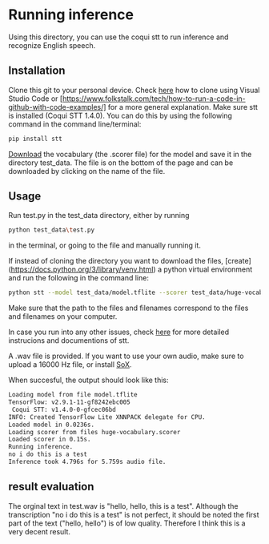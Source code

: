 # Running inference

Using this directory, you can use the coqui stt to run inference and recognize English speech.

## Installation

Clone this git to your personal device. Check [here](https://code.visualstudio.com/docs/sourcecontrol/github) how to clone using Visual Studio Code or [https://www.folkstalk.com/tech/how-to-run-a-code-in-github-with-code-examples/] for a more general explanation. Make sure stt is installed (Coqui STT  1.4.0). You can do this by using the following command in the command line/terminal:

```bash
pip install stt
```
[Download](https://coqui.ai/english/coqui/v1.0.0-huge-vocab) the vocabulary (the .scorer file) for the model and save it in the directory test_data. The file is on the bottom of the page and can be downloaded by clicking on the name of the file.



## Usage

Run test.py in the test_data directory, either by running 
```bash
python test_data\test.py
```
in the terminal, or going to the file and manually running it.

If instead of cloning the directory you want to download the files, [create] (https://docs.python.org/3/library/venv.html) a python virtual environment and run the following in the command line:

```bash
python stt --model test_data/model.tflite --scorer test_data/huge-vocabulary.scorer --audio test_data/test.wav
```

Make sure that the path to the files and filenames correspond to the files and filenames on your computer.

In case you run into any other issues, check [here](https://stt.readthedocs.io/en/latest/DEPLOYMENT.html#download-models) for more detailed instrucions and documentions of stt. 

A .wav file is provided. If you want to use your own audio, make sure to upload a 16000 Hz file, or install [SoX](https://sox.sourceforge.net/).

When succesful, the output should look like this:

```bash
Loading model from file model.tflite
TensorFlow: v2.9.1-11-gf8242ebc005
 Coqui STT: v1.4.0-0-gfcec06bd
INFO: Created TensorFlow Lite XNNPACK delegate for CPU.
Loaded model in 0.0236s.
Loading scorer from files huge-vocabulary.scorer
Loaded scorer in 0.15s.
Running inference.
no i do this is a test
Inference took 4.796s for 5.759s audio file.
```

## result evaluation

The orginal text in test.wav is "hello, hello, this is a test". Although the transcription "no i do this is a test" is not perfect, it should be noted the first part of the text ("hello, hello") is of low quality. Therefore I think this is a very decent result.